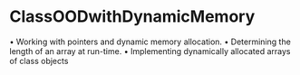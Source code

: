 # ClassOODwithDynamicMemory
• Working with pointers and dynamic memory allocation. • Determining the length of an array at run-time. • Implementing dynamically allocated arrays of class objects
